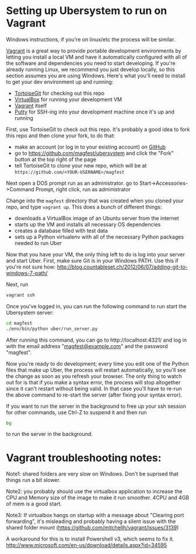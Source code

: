 Setting up Ubersystem to run on Vagrant
==================
Windows instructions, if you're on linux/etc the process will be similar.

[Vagrant](http://www.vagrantup.com/) is a great way to provide portable development environments by letting you install a local VM and have it automatically configured with all of the software and dependencies you need to start developing.  If you're already running Linux, we recommend you just develop locally, so this section assumes you are using Windows.  Here's what you'll need to install to get your dev environment up and running:
* [TortoiseGit](https://code.google.com/p/tortoisegit/) for checking out this repo
* [VirtualBox](https://www.virtualbox.org/wiki/Downloads) for running your development VM
* [Vagrant](http://www.vagrantup.com/downloads.html) itself
* [Putty](http://www.chiark.greenend.org.uk/~sgtatham/putty/download.html) for SSH-ing into your development machine once it's up and running

First, use TortoiseGit to check out this repo.  It's probably a good idea to fork this repo and then clone your fork, to do that:
* make an account (or log in to your existing account) on [GitHub](https://github.com/)
* go to https://github.com/magfest/ubersystem and click the "Fork" button at the top right of the page
* tell TortoiseGit to clone your new repo, which will be at ``https://github.com/<YOUR-USERNAME>/magfest``

Next open a DOS prompt run as an administrator.  go to Start->Accessories->Command Prompt, right click, run as administrator

Change into the ``magfest`` directory that was created when you cloned your repo, and type ``vagrant up``.  This does a bunch of different things:
* downloads a VirtualBox image of an Ubuntu server from the internet
* starts up the VM and installs all necessary OS dependencies
* creates a database filled with test data
* sets up a Python virtualenv with all of the necessary Python packages needed to run Uber

Now that you have your VM, the only thing left to do is log into your server and start Uber.  First, make sure Git is in your Windows PATH. Use this if you're not sure how:
http://blog.countableset.ch/2012/06/07/adding-git-to-windows-7-path/

Next, run

```bash
vagrant ssh
```

Once you've logged in, you can run the following command to run start the Ubersystem server:

```bash
cd magfest
./env/bin/python uber/run_server.py
```

After running this command, you can go to http://localhost:4321/ and log in with the email address "magfest@example.com" and the password "magfest".

Now you're ready to do development; every time you edit one of the Python files that make up Uber, the process will restart automatically, so you'll see the change as soon as you refresh your browser.  The only thing to watch out for is that if you make a syntax error, the process will stop altogether since it can't restart without being valid.  In that case you'll have to re-run the above command to re-start the server (after fixing your syntax error).

If you want to run the server in the background to free up your ssh session for other commands, use Ctrl-Z to suspend it and then run

```bash
bg
```

to run the server in the background.

Vagrant troubleshooting notes:
==========================

Note1: shared folders are very slow on Windows. Don't be suprised that things run a bit slower.

Note2: you probably should use the virtualbox application to increase the CPU and Memory size of the image to make it run smoother.  4CPU and 4GB of mem is a good start.

Note3: If virtualbox hangs on startup with a message about "Clearing port forwarding", it's misleading and probably having a silent issue with the shared folder mount (https://github.com/mitchellh/vagrant/issues/3139)

A workaround for this is to install Powershell v3, which seems to fix it. http://www.microsoft.com/en-us/download/details.aspx?id=34595
